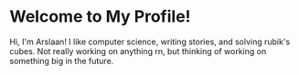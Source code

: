 # Welcome to My Profile!
Hi, I'm Arslaan! I like computer science, writing stories, and solving rubik's cubes. Not really working on anything rn, but thinking of working on something big in the future.
<!---
TheRealxMF/TheRealxMF is a ✨ special ✨ repository because its `README.md` (this file) appears on your GitHub profile.
You can click the Preview link to take a look at your changes.
--->

